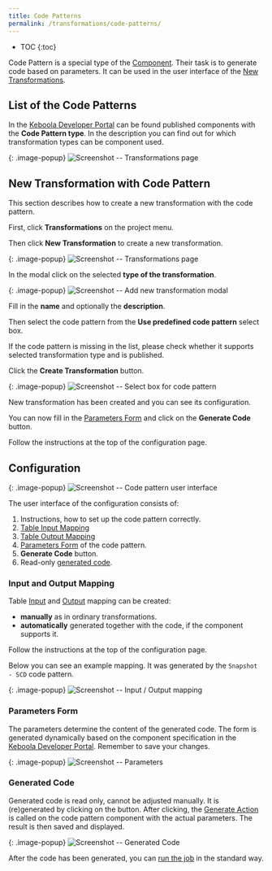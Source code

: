```yaml
---
title: Code Patterns
permalink: /transformations/code-patterns/
---
```


* TOC
{:toc}

Code Pattern is a special type of the [Component](/components/).
Their task is to generate code based on parameters.
It can be used in the user interface of the [New Transformations](/transformations/#new-transformations).


## List of the Code Patterns

In the [Keboola Developer Portal](https://components.keboola.com/components) can be found
published components with the **Code Pattern type**.
In the description you can find out for which transformation types can be component used.

{: .image-popup}
![Screenshot -- Transformations page](/transformations/code-patterns/overview-0-dev-portal.png)

## New Transformation with Code Pattern

This section describes how to create a new transformation with the code pattern.

First, click **Transformations** on the project menu.

Then click **New Transformation** to create a new transformation.

{: .image-popup}
![Screenshot -- Transformations page](/transformations/code-patterns/overview-1-intro.png)

In the modal click on the selected **type of the transformation**.

{: .image-popup}
![Screenshot -- Add new transformation modal](/transformations/code-patterns/overview-2-modal.png)

Fill in the **name** and optionally the **description**. 

Then select the code pattern from the **Use predefined code pattern** select box.

If the code pattern is missing in the list, please check whether it supports selected transformation type and is published.

Click the **Create Transformation** button.

{: .image-popup}
![Screenshot -- Select box for code pattern](/transformations/code-patterns/overview-3-new.png)

New transformation has been created and you can see its configuration.

You can now fill in the [Parameters Form](#parameters-form) and click on the **Generate Code** button.

Follow the instructions at the top of the configuration page.

## Configuration

{: .image-popup}
![Screenshot -- Code pattern user interface](/transformations/code-patterns/overview-4-ui.png)

The user interface of the configuration consists of:
1. Instructions, how to set up the code pattern correctly.
2. [Table Input Mapping](https://help.keboola.com/transformations/mappings/#table-input-mapping)
3. [Table Output Mapping](https://help.keboola.com/transformations/mappings/#table-output-mapping)
4. [Parameters Form](#parameters-form) of the code pattern.
5. **Generate Code** button.
6. Read-only [generated code](#generated-code).

### Input and Output Mapping

Table [Input](https://help.keboola.com/transformations/mappings/#table-input-mapping) 
and [Output](https://help.keboola.com/transformations/mappings/#table-output-mapping) mapping can be created:
- **manually** as in ordinary transformations.
- **automatically** generated together with the code, if the component supports it.

Follow the instructions at the top of the configuration page.

Below you can see an example mapping. It was generated by the `Snapshot - SCD` code pattern.

{: .image-popup}
![Screenshot -- Input / Output mapping](/transformations/code-patterns/overview-7-mapping.png)

### Parameters Form

The parameters determine the content of the generated code.
The form is generated dynamically based on the component specification in the [Keboola Developer Portal](https://components.keboola.com/components).
Remember to save your changes.

{: .image-popup}
![Screenshot -- Parameters](/transformations/code-patterns/overview-5-parameters.png)

### Generated Code

Generated code is read only, cannot be adjusted manually.
It is (re)generated by clicking on the button. 
After clicking, the [Generate Action](/transformations/code-patterns/interface#generate-action) 
is called on the code pattern component with the actual parameters. The result is then saved and displayed.

{: .image-popup}
![Screenshot -- Generated Code](/transformations/code-patterns/overview-6-code.png)

After the code has been generated, you can [run the job](https://help.keboola.com/management/jobs/#running-jobs) in the standard way.

